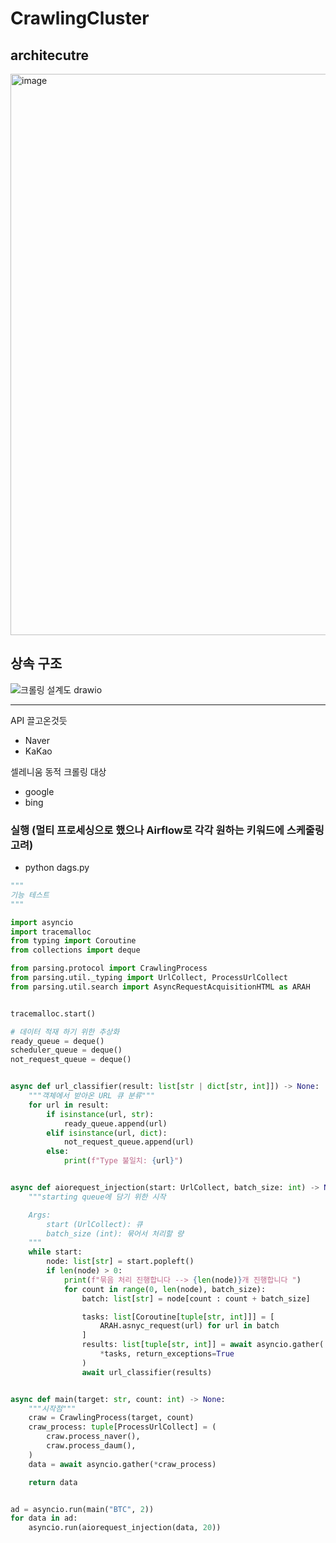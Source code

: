 # CrawlingCluster

## architecutre
<img width="898" alt="image" src="https://github.com/PropertyCoinDashboard/CrawlingCluster/assets/52487610/d9e33ddd-a630-45a6-b402-61b6f31cd7ea">


## 상속 구조 
![크롤링 설계도 drawio](https://github.com/PropertyCoinDashboard/CrawlingCluster/assets/52487610/743813fc-f611-4455-96a0-e2dcb1bae860)

---

API 끌고온것듯
- Naver
- KaKao

셀레니움 동적 크롤링 대상 
- google
- bing 

### 실행 (멀티 프로세싱으로 했으나 Airflow로 각각 원하는 키워드에 스케줄링 고려)
- python dags.py
```python
"""
기능 테스트
"""

import asyncio
import tracemalloc
from typing import Coroutine
from collections import deque

from parsing.protocol import CrawlingProcess
from parsing.util._typing import UrlCollect, ProcessUrlCollect
from parsing.util.search import AsyncRequestAcquisitionHTML as ARAH


tracemalloc.start()

# 데이터 적재 하기 위한 추상화
ready_queue = deque()
scheduler_queue = deque()
not_request_queue = deque()


async def url_classifier(result: list[str | dict[str, int]]) -> None:
    """객체에서 받아온 URL 큐 분류"""
    for url in result:
        if isinstance(url, str):
            ready_queue.append(url)
        elif isinstance(url, dict):
            not_request_queue.append(url)
        else:
            print(f"Type 불일치: {url}")


async def aiorequest_injection(start: UrlCollect, batch_size: int) -> None:
    """starting queue에 담기 위한 시작

    Args:
        start (UrlCollect): 큐
        batch_size (int): 묶어서 처리할 량
    """
    while start:
        node: list[str] = start.popleft()
        if len(node) > 0:
            print(f"묶음 처리 진행합니다 --> {len(node)}개 진행합니다 ")
            for count in range(0, len(node), batch_size):
                batch: list[str] = node[count : count + batch_size]

                tasks: list[Coroutine[tuple[str, int]]] = [
                    ARAH.asnyc_request(url) for url in batch
                ]
                results: list[tuple[str, int]] = await asyncio.gather(
                    *tasks, return_exceptions=True
                )
                await url_classifier(results)


async def main(target: str, count: int) -> None:
    """시작점"""
    craw = CrawlingProcess(target, count)
    craw_process: tuple[ProcessUrlCollect] = (
        craw.process_naver(),
        craw.process_daum(),
    )
    data = await asyncio.gather(*craw_process)

    return data


ad = asyncio.run(main("BTC", 2))
for data in ad:
    asyncio.run(aiorequest_injection(data, 20))

```
